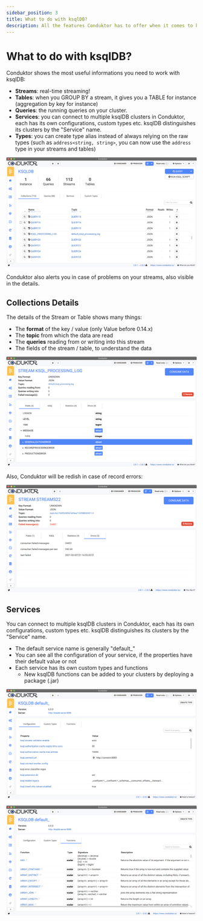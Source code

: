 ```yaml
---
sidebar_position: 3
title: What to do with ksqlDB?
description: All the features Conduktor has to offer when it comes to ksqlDB!
---
```


# What to do with ksqlDB?

Conduktor shows the most useful informations you need to work with ksqlDB:

- **Streams**: real-time streaming!
- **Tables**: when you GROUP BY a stream, it gives you a TABLE for instance \(aggregation by key for instance\)
- **Queries**: the running queries on your cluster.
- **Services**: you can connect to multiple ksqlDB clusters in Conduktor, each has its own configurations, custom types etc. ksqlDB distinguishes its clusters by the "Service" name.
- **Types**: you can create type alias instead of always relying on the raw types \(such as `address<string, string>`, you can now use the `address` type in your streams and tables\)

![](../../assets/screenshot-2021-02-02-at-22.18.12.png)

Conduktor also alerts you in case of problems on your streams, also visible in the details.

## Collections Details

The details of the Stream or Table shows many things:

- The **format** of the key / value \(only Value before 0.14.x\)
- The **topic** from which the data are read
- The **queries** reading from or writing into this stream
- The fields of the stream / table, to understand the data

![](../../assets/screenshot-2021-02-02-at-22.17.39.png)

Also, Conduktor will be redish in case of record errors:

![](../../assets/screenshot-2021-02-02-at-22.16.11.png)

## Services

You can connect to multiple ksqlDB clusters in Conduktor, each has its own configurations, custom types etc. ksqlDB distinguishes its clusters by the "Service" name.

- The default service name is generally "default\_"
- You can see all the configuration of your service, if the properties have their default value or not
- Each service has its own custom types and functions
  - New ksqlDB functions can be added to your clusters by deploying a package \(.jar\)

![The configuration of your ksqlDB service](../../assets/screenshot-2021-02-02-at-22.26.06.png)

![The functions available on your ksqlDB service](../../assets/screenshot-2021-02-02-at-22.26.11.png)
